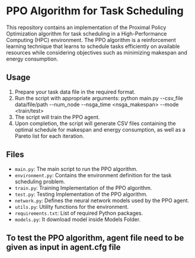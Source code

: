 # PPO Algorithm for Task Scheduling

This repository contains an implementation of the Proximal Policy Optimization algorithm for task scheduling in a High-Performance Computing (HPC) environment. The PPO algorithm is a reinforcement learning technique that learns to schedule tasks efficiently on available resources while considering objectives such as minimizing makespan and energy consumption.


## Usage

1. Prepare your task data file in the required format.
2. Run the script with appropriate arguments: python main.py --csv_file data/file/path --num_node <nCPU> --nsga_time <nsga_makespan> --mode <train/test>
3. The script will train the PPO agent. 
4. Upon completion, the script will generate CSV files containing the optimal schedule for makespan and energy consumption, as well as a Pareto list for each iteration.




## Files

- `main.py`: The main script to run the PPO algorithm.
- `environment.py`: Contains the environment definition for the task scheduling problem.
- `train.py`: Training Implementation of the PPO algorithm.
- `test.py`: Testing Implementation of the PPO algorithm.
- `network.py`: Defines the neural network models used by the PPO agent.
- `utils.py`: Utility functions for the environment.
- `requirements.txt`: List of required Python packages.
- `models.py`: It download model inside Models Folder.


## To test the PPO algorithm,  agent file need to be given as input in agent.cfg file
